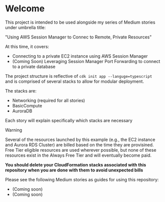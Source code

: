 # Welcome

This project is intended to be used alongside my series of Medium stories under
umbrella title:

"Using AWS Session Manager to Connec to Remote, Private Resources"

At this time, it covers:

 - Connecting to a private EC2 instance using AWS Session Manager
 - (Coming Soon) Leveraging Session Manager Port Forwarding to connect to a private database

The project structure is reflective of `cdk init app --languge=typescript` and is comprised
of several stacks to allow for modular deployment.

The stacks are:

 - Networking (required for all stories)
 - BasicCompute
 - AuroraDB

Each story will explain specifically which stacks are necessary

>[!WARNING]
> Several of the resources launched by this example (e.g., the EC2 instance and
> Aurora RDS Cluster) are billed based on the time they are provisined.
> Free Tier eligible resources are used wherever possible, but none of these
> resources exist in the Always Free Tier and will eventually become paid.
>
> **You should delete your CloudFormation stacks associated with this repository
> when you are done with them to avoid unexpected bills**

Please see the following Medium stories as guides for using this repository:

 - (Coming soon)
 - (Coming soon)
